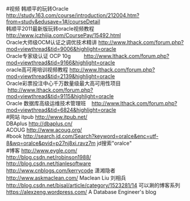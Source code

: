#视频
韩顺平的玩转Oracle  http://study.163.com/course/introduction/212004.htm?from=study&edusave=1#/courseDetail<br>
韩顺平2011最新版玩转oracle视频教程 http://www.jczhijia.com/CoursePay/15492.html<br>
Oracle大师级OCM认证之调优技术精讲  http://www.lthack.com/forum.php?mod=viewthread&tid=9006&highlight=oracle<br>
Oracle专家级认证 OCP 10g         http://www.lthack.com/forum.php?mod=viewthread&tid=9166&highlight=oracle<br>
oracle高可用培训视频教程          http://www.lthack.com/forum.php?mod=viewthread&tid=2139&highlight=oracle<br>
Oracle彩票投注中心千万数量级最大高可用性项目  http://www.lthack.com/forum.php?mod=viewthread&tid=9115&highlight=oracle<br>
Oracle 数据库高级运维技术管理班    http://www.lthack.com/forum.php?mod=viewthread&tid=6824&highlight=oracle<br> 
#网站
itpub http://www.itpub.net/<br>
DBAplus http://dbaplus.cn/<br>
ACOUG http://www.acoug.org/<br>
#book
http://search.jd.com/Search?keyword=oralce&enc=utf-8&wq=oralce&pvid=p27nj8xi.ravz7m jd搜索"oralce"<br>
#博客
http://www.eygle.com/<br>
http://blog.csdn.net/robinson1988/<br>
http://blog.csdn.net/tianlesoftware<br>
http://www.cnblogs.com/kerrycode 潇湘隐者<br>
http://www.askmaclean.com/  Maclean Liu 刘相兵<br>
http://blog.csdn.net/bisal/article/category/1523281/14 可以涮的博客系列<br>
https://alexzeng.wordpress.com/  A Database Engineer's blog<br>
